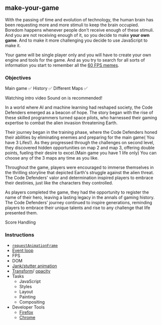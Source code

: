 ## make-your-game

With the passing of time and evolution of technology, the human brain has been requesting
more and more stimuli to keep the brain occupied. Boredom happens whenever
people don't receive enough of these stimuli. And you are not receiving enough
of it, so you decide to make **your own game**. And to make it more challenging you decide to use
JavaScript to make it.

Your game will be single player only and you will have to create your
own engine and tools for the game. And as you try to search for all sorts
of information you start to remember all the [60 FPS memes](https://pics.me.me/60-fps-59-fps-35518800.png).

### Objectives

Main game ✅
History ✅
Different Maps ✅

Watching intro video Sound on is recommended!

In a world where AI and machine learning had reshaped society, the Code Defenders emerged as a beacon of hope. The story began with the rise of these skilled programmers turned space pilots, who harnessed their gaming expertise to combat the alien invasion threatening Earth.

Their journey began in the training phase, where the Code Defenders honed their abilities by eliminating enemies and preparing for the main game( You have 3 Lifes!). As they progressed through the challenges on second level, they discovered hidden opportunities on map 2 and map 3, offering double points, fueling their desire to excel.(Main game you have 1 life only) You can choose any of the 3 maps any time as you like.

Throughout the game, players were encouraged to immerse themselves in the thrilling storyline that depicted Earth's struggle against the alien threat. The Code Defenders' valor and determination inspired players to embrace their destinies, just like the characters they controlled.

As players completed the game, they had the opportunity to register the name of their hero, leaving a lasting legacy in the annals of gaming history. The Code Defenders' journey continued to inspire generations, reminding players to embrace their unique talents and rise to any challenge that life presented them.

Score Handling

### Instructions

- [`requestAnimationFrame`](https://developer.mozilla.org/en-US/docs/Web/API/window/requestAnimationFrame)
- [Event loop](https://developer.mozilla.org/en-US/docs/Web/JavaScript/EventLoop)
- FPS
- DOM
- [Jank/stutter animation](https://murtada.nl/blog/going-jank-free-achieving-60-fps-smooth-websites)
- [Transform](https://developer.mozilla.org/en-US/docs/Web/CSS/transform)/ [opacity](https://developer.mozilla.org/en-US/docs/Web/CSS/opacity)
- Tasks
  - JavaScript
  - Styles
  - Layout
  - Painting
  - Compositing
- Developer Tools
  - [Firefox](https://developer.mozilla.org/en-US/docs/Learn/Common_questions/What_are_browser_developer_tools)
  - [Chrome](https://developers.google.com/web/tools/chrome-devtools)
